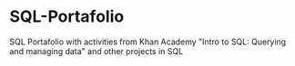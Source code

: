 # SQL-Portafolio
SQL Portafolio with activities from Khan Academy  "Intro to SQL: Querying and managing data" and other projects in SQL

